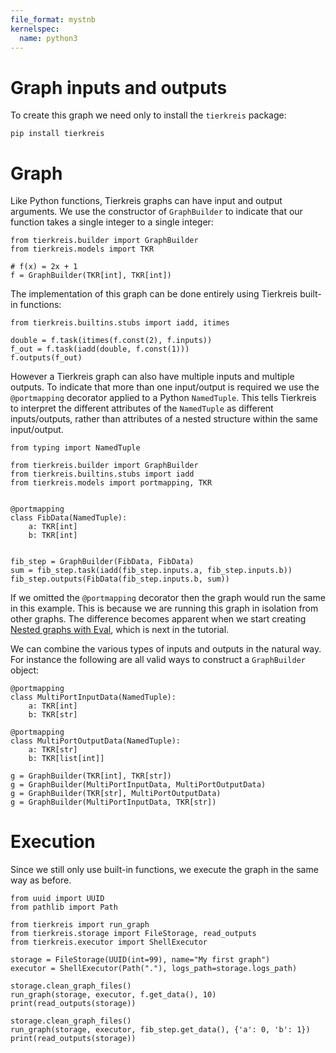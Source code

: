```yaml
---
file_format: mystnb
kernelspec:
  name: python3
---
```


# Graph inputs and outputs

To create this graph we need only to install the `tierkreis` package:

```
pip install tierkreis
```

# Graph

Like Python functions, Tierkreis graphs can have input and output arguments.
We use the constructor of `GraphBuilder` to indicate that our function takes a single integer to a single integer:

```{code-cell} ipython3
from tierkreis.builder import GraphBuilder
from tierkreis.models import TKR

# f(x) = 2x + 1
f = GraphBuilder(TKR[int], TKR[int])
```

The implementation of this graph can be done entirely using Tierkreis built-in functions:

```{code-cell} ipython3
from tierkreis.builtins.stubs import iadd, itimes

double = f.task(itimes(f.const(2), f.inputs))
f_out = f.task(iadd(double, f.const(1)))
f.outputs(f_out)
```

However a Tierkreis graph can also have multiple inputs and multiple outputs.
To indicate that more than one input/output is required we use the `@portmapping` decorator applied to a Python `NamedTuple`.
This tells Tierkreis to interpret the different attributes of the `NamedTuple` as different inputs/outputs, rather than attributes of a nested structure within the same input/output.

```{code-cell} ipython3
from typing import NamedTuple

from tierkreis.builder import GraphBuilder
from tierkreis.builtins.stubs import iadd
from tierkreis.models import portmapping, TKR


@portmapping
class FibData(NamedTuple):
    a: TKR[int]
    b: TKR[int]


fib_step = GraphBuilder(FibData, FibData)
sum = fib_step.task(iadd(fib_step.inputs.a, fib_step.inputs.b))
fib_step.outputs(FibData(fib_step.inputs.b, sum))

```

If we omitted the `@portmapping` decorator then the graph would run the same in this example.
This is because we are running this graph in isolation from other graphs.
The difference becomes apparent when we start creating [Nested graphs with Eval](eval.md), which is next in the tutorial.

We can combine the various types of inputs and outputs in the natural way.
For instance the following are all valid ways to construct a `GraphBuilder` object:

```{code-cell} ipython3
@portmapping
class MultiPortInputData(NamedTuple):
    a: TKR[int]
    b: TKR[str]

@portmapping
class MultiPortOutputData(NamedTuple):
    a: TKR[str]
    b: TKR[list[int]]

g = GraphBuilder(TKR[int], TKR[str])
g = GraphBuilder(MultiPortInputData, MultiPortOutputData)
g = GraphBuilder(TKR[str], MultiPortOutputData)
g = GraphBuilder(MultiPortInputData, TKR[str])
```

# Execution

Since we still only use built-in functions, we execute the graph in the same way as before.

```{code-cell} ipython3
from uuid import UUID
from pathlib import Path

from tierkreis import run_graph
from tierkreis.storage import FileStorage, read_outputs
from tierkreis.executor import ShellExecutor

storage = FileStorage(UUID(int=99), name="My first graph")
executor = ShellExecutor(Path("."), logs_path=storage.logs_path)

storage.clean_graph_files()
run_graph(storage, executor, f.get_data(), 10)
print(read_outputs(storage))

storage.clean_graph_files()
run_graph(storage, executor, fib_step.get_data(), {'a': 0, 'b': 1})
print(read_outputs(storage))
```
